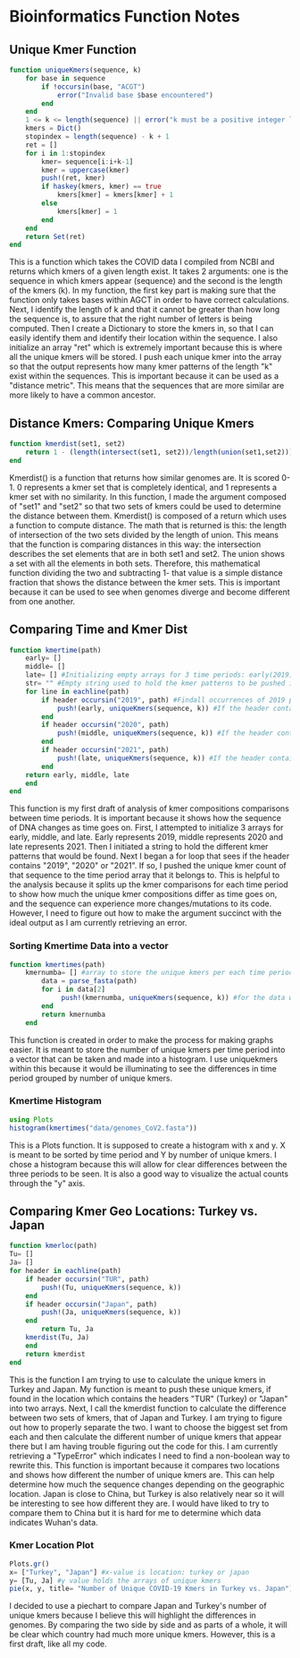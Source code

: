 # Bioinformatics Function Notes

## Unique Kmer Function
```julia 
function uniqueKmers(sequence, k)
    for base in sequence 
        if !occursin(base, "ACGT")
            error("Invalid base $base encountered")
        end
    end
    1 <= k <= length(sequence) || error("k must be a positive integer less than the length of the sequence")
    kmers = Dict()    
    stopindex = length(sequence) - k + 1
    ret = []
    for i in 1:stopindex
        kmer= sequence[i:i+k-1]
        kmer = uppercase(kmer)
        push!(ret, kmer)
        if haskey(kmers, kmer) == true
            kmers[kmer] = kmers[kmer] + 1
        else
            kmers[kmer] = 1
        end
    end
    return Set(ret)
end
```
This is a function which takes the COVID data I compiled from NCBI and returns which kmers of a given length exist.
It takes 2 arguments: one is the sequence in which kmers appear (sequence) and the second is the length of the kmers (k).
In my function, the first key part is making sure that the function only takes bases within AGCT in order to have correct calculations.
Next, I identify the length of k and that it cannot be greater than how long the sequence is, to assure that the right number of letters is being computed.
Then I create a Dictionary to store the kmers in, so that I can easily identify them and identify their location within the sequence.
I also initialize an array "ret" which is extremely important because this is where all the unique kmers will be stored.
I push each unique kmer into the array so that the output represents how many kmer patterns of the length "k" exist within the sequences.
This is important because it can be used as a "distance metric".
This means that the sequences that are more similar are more likely to have a common ancestor.

## Distance Kmers: Comparing Unique Kmers
```julia 
function kmerdist(set1, set2)
    return 1 - (length(intersect(set1, set2))/length(union(set1,set2)))
end
```
Kmerdist() is a function that returns how similar genomes are.
It is scored 0-1.
0 represents a kmer set that is completely identical, and 1 represents a kmer set with no similarity.
In this function, I made the argument composed of "set1" and "set2" so that two sets of kmers could be used to determine the distance between them.
Kmerdist() is composed of a return which uses a function to compute distance.
The math that is returned is this: the length of intersection of the two sets divided by the length of union.
This means that the function is comparing distances in this way: the intersection describes the set elements that are in both set1 and set2.
The union shows a set with all the elements in both sets.
Therefore, this mathematical function dividing the two and subtracting 1- that value is a simple distance fraction that shows the distance between the kmer sets. 
This is important because it can be used to see when genomes diverge and become different from one another.

## Comparing Time and Kmer Dist
```julia 
function kmertime(path)
    early= []
    middle= []
    late= [] #Initializing empty arrays for 3 time periods: early(2019), middle(2020), and late(2021)
    str= "" #Empty string used to hold the kmer patterns to be pushed into each time period
    for line in eachline(path)
        if header occursin("2019", path) #Findall occurrences of 2019 per header
            push!(early, uniqueKmers(sequence, k)) #If the header contains the date "2019", the kmer will be pushed into the "early" array, calling the uniqueKmer function to process how many unique kmers exist in the sequence
        end
        if header occursin("2020", path)
            push!(middle, uniqueKmers(sequence, k)) #If the header contains the date "2020", the kmer will be pushed into the "middle" array
        end
        if header occursin("2021", path)
            push!(late, uniqueKmers(sequence, k)) #If the header contains the date "2021", the kmer will be pushed into the "late" array
        end
    return early, middle, late
    end
end      
```
This function is my first draft of analysis of kmer compositions comparisons between time periods. 
It is important because it shows how the sequence of DNA changes as time goes on.
First, I attempted to initialize 3 arrays for early, middle, and late.
Early represents 2019, middle represents 2020 and late represents 2021.
Then I initiated a string to hold the different kmer patterns that would be found.
Next I began a for loop that sees if the header contains "2019", "2020" or "2021".
If so, I pushed the unique kmer count of that sequence to the time period array that it belongs to.
This is helpful to the analysis because it splits up the kmer comparisons for each time period to show how much the unique kmer compositions differ as time goes on, and the sequence can experience more changes/mutations to its code.
However, I need to figure out how to make the argument succinct with the ideal output as I am currently retrieving an error.

### Sorting Kmertime Data into a vector
```julia 
function kmertimes(path)
    kmernumba= [] #array to store the unique kmers per each time period
        data = parse_fasta(path)
        for i in data[2]
             push!(kmernumba, uniqueKmers(sequence, k)) #for the data within the pos 2 of sequence data, the unique kmers are pushed to the array.
        end
        return kmernumba
    end
```
This function is created in order to make the process for making graphs easier.
It is meant to store the number of unique kmers per time period into a vector that can be taken and made into a histogram.
I use uniquekmers within this because it would be illuminating to see the differences in time period grouped by number of unique kmers.

### Kmertime Histogram
```julia 
using Plots 
histogram(kmertimes("data/genomes_CoV2.fasta"))
```
This is a Plots function.
It is supposed to create a histogram with x and y.
X is meant to be sorted by time period and Y by number of unique kmers.
I chose a histogram because this will allow for clear differences between the three periods to be seen. 
It is also a good way to visualize the actual counts through the "y" axis.

## Comparing Kmer Geo Locations: Turkey vs. Japan
```julia
function kmerloc(path)
Tu= []
Ja= []
for header in eachline(path)
    if header occursin("TUR", path)
        push!(Tu, uniqueKmers(sequence, k))
    end
    if header occursin("Japan", path)
        push!(Ja, uniqueKmers(sequence, k))
    end
        return Tu, Ja
    kmerdist(Tu, Ja)
    end
    return kmerdist
end
```
This is the function I am trying to use to calculate the unique kmers in Turkey and Japan.
My function is meant to push these unique kmers, if found in the location which contains the headers "TUR" (Turkey) or "Japan" into two arrays.
Next, I call the kmerdist function to calculate the difference between two sets of kmers, that of Japan and Turkey. 
I am trying to figure out how to properly separate the two.
I want to choose the biggest set from each and then calculate the different number of unique kmers that appear there but I am having trouble figuring out the code for this.
I am currently retrieving a "TypeError" which indicates I need to find a non-boolean way to rewrite this.
This function is important because it compares two locations and shows how different the number of unique kmers are.
This can help determine how much the sequence changes depending on the geographic location.
Japan is close to China, but Turkey is also relatively near so it will be interesting to see how different they are. 
I would have liked to try to compare them to China but it is hard for me to determine which data indicates Wuhan's data.

### Kmer Location Plot
```julia
Plots.gr()
x= ["Turkey", "Japan"] #x-value is location: turkey or japan
y= [Tu, Ja] #y value holds the arrays of unique kmers
pie(x, y, title= "Number of Unique COVID-19 Kmers in Turkey vs. Japan")
```
I decided to use a piechart to compare Japan and Turkey's number of unique kmers because I believe this will highlight the differences in genomes.
By comparing the two side by side and as parts of a whole, it will be clear which country had much more unique kmers.
However, this is a first draft, like all my code.